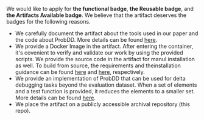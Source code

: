 We would like to apply for **the functional badge**, **the Reusable badge**, and **the Artifacts Available badge**. We believe that the artifact deserves the badges for the following reasons.
- We carefully document the artifact about the tools used in our paper and the code about ProbDD. More details can be found [here](README.md).
- We provide a Docker Image in the artifact. After entering the container, it's covenient to verify and validate our work by using the provided scripts. We provide the source code in the artifact for manul installation as well. To build from source, the requirements and theinstallation guidance can be found [here](REQUIREMENTS) and [here](INSTALL), respectively.
- We provide an implementation of ProbDD that can be used for delta debugging tasks beyond the evaluation dataset. When a set of elements and a test function is provided, it reduces the elements to a smaller set. More details can be found [here](README.md).
- We place the artifact on a publicly accessible archival repository (this repo).